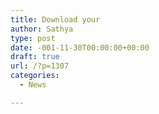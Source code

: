 ```yaml
---
title: Download your
author: Sathya
type: post
date: -001-11-30T00:00:00+00:00
draft: true
url: /?p=1307
categories:
  - News

---
```


